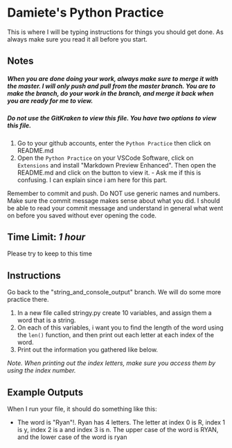 # Damiete's Python Practice

This is where I will be typing instructions for things you should get done. As always make sure you read it
all before you start.

## Notes

##### When you are done doing your work, always make sure to merge it with the master. I will only push and pull from the master branch. You are to make the branch, do your work in the branch, and merge it back when you are ready for me to view.

##### Do not use the GitKraken to view this file. You have two options to view this file.

1. Go to your github accounts, enter the `Python Practice` then click on README.md
2. Open the `Python Practice` on your VSCode Software, click on `Extensions` and install "Markdown Preview Enhanced". Then open the README.md and click on the button to view it. - Ask me if this is confusing. I can explain since i am here for this part.

Remember to commit and push. Do NOT use generic names and numbers. Make sure the commit message makes sense about what you did. I should be able to read your commit message and understand in general what went on before you saved without ever opening the code.

## Time Limit: _1 hour_

Please try to keep to this time

## Instructions

Go back to the "string_and_console_output" branch. We will do some more practice there.

1. In a new file called stringy.py create 10 variables, and assign them a word that is a string.
2. On each of this variables, i want you to find the length of the word using the `len()` function, and then print out each letter at each index of the word.
3. Print out the information you gathered like below.

_Note. When printing out the index letters, make sure you access them by using the index number._

## Example Outputs

When I run your file, it should do something like this:

- The word is "Ryan"!. Ryan has 4 letters. The letter at index 0 is R, index 1 is y, index 2 is a and index 3 is n. The upper case of the word is RYAN, and the lower case of the word is ryan
